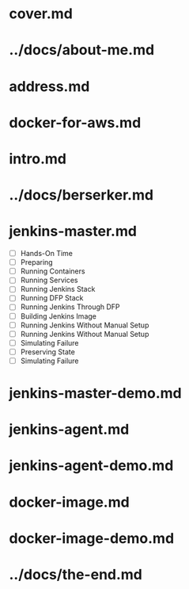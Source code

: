 # cover.md

# ../docs/about-me.md

# address.md

# docker-for-aws.md

# intro.md

# ../docs/berserker.md

# jenkins-master.md

- [ ] Hands-On Time
- [ ] Preparing
- [ ] Running Containers
- [ ] Running Services
- [ ] Running Jenkins Stack
- [ ] Running DFP Stack
- [ ] Running Jenkins Through DFP
- [ ] Building Jenkins Image
- [ ] Running Jenkins Without Manual Setup
- [ ] Running Jenkins Without Manual Setup
- [ ] Simulating Failure
- [ ] Preserving State
- [ ] Simulating Failure

# jenkins-master-demo.md

# jenkins-agent.md

# jenkins-agent-demo.md

# docker-image.md

# docker-image-demo.md

# ../docs/the-end.md
